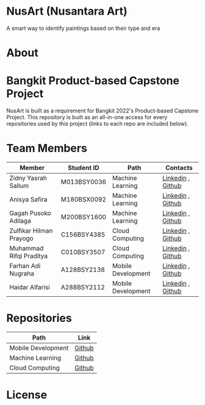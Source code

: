 # NusArt (Nusantara Art)

A smart way to identify paintings based on their type and era

# About


# Bangkit Product-based Capstone Project
NusArt is built as a requirement for Bangkit 2022's Product-based Capstone Project. This repository is built as an all-in-one access for every repositories used by this project (links to each repo are included below).

# Team Members
Member  | Student ID | Path  | Contacts
------------- | ------------- | ------------- | -------------
Zidny Yasrah Sallum  | M013BSY0036 | Machine Learning | [Linkedin](https://www.linkedin.com/in/farhanadinugraha07/) , [Github](https://github.com/haidaralfarisi)
Anisya Safira  |  M180BSX0092 | Machine Learning | [Linkedin](https://www.linkedin.com/in/farhanadinugraha07/) , [Github](https://github.com/haidaralfarisi)
Gagah Pusoko Adilaga  | M200BSY1600 | Machine Learning | [Linkedin](https://www.linkedin.com/in/farhanadinugraha07/) , [Github](https://github.com/haidaralfarisi)
Zulfikar Hilman Prayogo  | C156BSY4385 | Cloud Computing | [Linkedin](https://www.linkedin.com/in/farhanadinugraha07/) , [Github](https://github.com/haidaralfarisi)
Muhammad Rifqi Praditya | C010BSY3507 | Cloud Computing | [Linkedin](https://www.linkedin.com/in/farhanadinugraha07/) , [Github](https://github.com/haidaralfarisi)
Farhan Adi Nugraha | A128BSY2138 | Mobile Development | [Linkedin](https://www.linkedin.com/in/farhanadinugraha07/) , [Github](https://github.com/haidaralfarisi)
Haidar Alfarisi | A288BSY2112 | Mobile Development | [Linkedin](https://www.linkedin.com/in/farhanadinugraha07/) , [Github](https://github.com/haidaralfarisi)

# Repositories
Path | Link 
------------- | -------------
Mobile Development | [Github](https://www.linkedin.com/in/farhanadinugraha07/)
Machine Learning | [Github](https://www.linkedin.com/in/farhanadinugraha07/)
Cloud Computing | [Github](https://www.linkedin.com/in/farhanadinugraha07/)

# License
